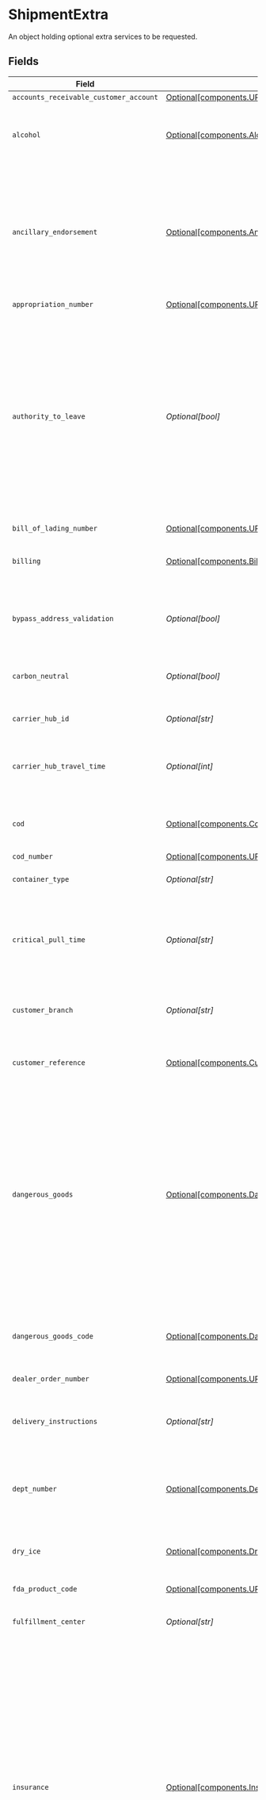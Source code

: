 # ShipmentExtra

An object holding optional extra services to be requested.


## Fields

| Field                                                                                                                                                                                                                                                                                                                                                                                                  | Type                                                                                                                                                                                                                                                                                                                                                                                                   | Required                                                                                                                                                                                                                                                                                                                                                                                               | Description                                                                                                                                                                                                                                                                                                                                                                                            |
| ------------------------------------------------------------------------------------------------------------------------------------------------------------------------------------------------------------------------------------------------------------------------------------------------------------------------------------------------------------------------------------------------------ | ------------------------------------------------------------------------------------------------------------------------------------------------------------------------------------------------------------------------------------------------------------------------------------------------------------------------------------------------------------------------------------------------------ | ------------------------------------------------------------------------------------------------------------------------------------------------------------------------------------------------------------------------------------------------------------------------------------------------------------------------------------------------------------------------------------------------------ | ------------------------------------------------------------------------------------------------------------------------------------------------------------------------------------------------------------------------------------------------------------------------------------------------------------------------------------------------------------------------------------------------------ |
| `accounts_receivable_customer_account`                                                                                                                                                                                                                                                                                                                                                                 | [Optional[components.UPSReferenceFields]](../../models/components/upsreferencefields.md)                                                                                                                                                                                                                                                                                                               | :heavy_minus_sign:                                                                                                                                                                                                                                                                                                                                                                                     | N/A                                                                                                                                                                                                                                                                                                                                                                                                    |
| `alcohol`                                                                                                                                                                                                                                                                                                                                                                                              | [Optional[components.Alcohol]](../../models/components/alcohol.md)                                                                                                                                                                                                                                                                                                                                     | :heavy_minus_sign:                                                                                                                                                                                                                                                                                                                                                                                     | Indicates that a shipment contains Alcohol (Fedex and UPS only).                                                                                                                                                                                                                                                                                                                                       |
| `ancillary_endorsement`                                                                                                                                                                                                                                                                                                                                                                                | [Optional[components.AncillaryEndorsement]](../../models/components/ancillaryendorsement.md)                                                                                                                                                                                                                                                                                                           | :heavy_minus_sign:                                                                                                                                                                                                                                                                                                                                                                                     | Specify an ancillary service endorsement to provide the USPS with instructions on how to handle undeliverable-as-addressed pieces (DHL eCommerce only).                                                                                                                                                                                                                                                |
| `appropriation_number`                                                                                                                                                                                                                                                                                                                                                                                 | [Optional[components.UPSReferenceFields]](../../models/components/upsreferencefields.md)                                                                                                                                                                                                                                                                                                               | :heavy_minus_sign:                                                                                                                                                                                                                                                                                                                                                                                     | N/A                                                                                                                                                                                                                                                                                                                                                                                                    |
| `authority_to_leave`                                                                                                                                                                                                                                                                                                                                                                                   | *Optional[bool]*                                                                                                                                                                                                                                                                                                                                                                                       | :heavy_minus_sign:                                                                                                                                                                                                                                                                                                                                                                                     | Request `true` to give carrier permission to leave the parcel in a safe place if no one answers the <br/>door (where supported). When set to `false`, if no one is available to receive the item, the parcel <br/>will not be left (*surcharges may be applicable).                                                                                                                                    |
| `bill_of_lading_number`                                                                                                                                                                                                                                                                                                                                                                                | [Optional[components.UPSReferenceFields]](../../models/components/upsreferencefields.md)                                                                                                                                                                                                                                                                                                               | :heavy_minus_sign:                                                                                                                                                                                                                                                                                                                                                                                     | N/A                                                                                                                                                                                                                                                                                                                                                                                                    |
| `billing`                                                                                                                                                                                                                                                                                                                                                                                              | [Optional[components.Billing]](../../models/components/billing.md)                                                                                                                                                                                                                                                                                                                                     | :heavy_minus_sign:                                                                                                                                                                                                                                                                                                                                                                                     | Specify billing details (UPS, FedEx, and DHL Germany only).                                                                                                                                                                                                                                                                                                                                            |
| `bypass_address_validation`                                                                                                                                                                                                                                                                                                                                                                            | *Optional[bool]*                                                                                                                                                                                                                                                                                                                                                                                       | :heavy_minus_sign:                                                                                                                                                                                                                                                                                                                                                                                     | Bypasses address validation (USPS, UPS, & LaserShip only).                                                                                                                                                                                                                                                                                                                                             |
| `carbon_neutral`                                                                                                                                                                                                                                                                                                                                                                                       | *Optional[bool]*                                                                                                                                                                                                                                                                                                                                                                                       | :heavy_minus_sign:                                                                                                                                                                                                                                                                                                                                                                                     | Request carbon offsets by passing true (UPS only).                                                                                                                                                                                                                                                                                                                                                     |
| `carrier_hub_id`                                                                                                                                                                                                                                                                                                                                                                                       | *Optional[str]*                                                                                                                                                                                                                                                                                                                                                                                        | :heavy_minus_sign:                                                                                                                                                                                                                                                                                                                                                                                     | Identifies the carrier injection site.                                                                                                                                                                                                                                                                                                                                                                 |
| `carrier_hub_travel_time`                                                                                                                                                                                                                                                                                                                                                                              | *Optional[int]*                                                                                                                                                                                                                                                                                                                                                                                        | :heavy_minus_sign:                                                                                                                                                                                                                                                                                                                                                                                     | Travel time in hours from fulfillment center to carrier injection site.                                                                                                                                                                                                                                                                                                                                |
| `cod`                                                                                                                                                                                                                                                                                                                                                                                                  | [Optional[components.Cod]](../../models/components/cod.md)                                                                                                                                                                                                                                                                                                                                             | :heavy_minus_sign:                                                                                                                                                                                                                                                                                                                                                                                     | Specify collection on delivery details (UPS only).                                                                                                                                                                                                                                                                                                                                                     |
| `cod_number`                                                                                                                                                                                                                                                                                                                                                                                           | [Optional[components.UPSReferenceFields]](../../models/components/upsreferencefields.md)                                                                                                                                                                                                                                                                                                               | :heavy_minus_sign:                                                                                                                                                                                                                                                                                                                                                                                     | N/A                                                                                                                                                                                                                                                                                                                                                                                                    |
| `container_type`                                                                                                                                                                                                                                                                                                                                                                                       | *Optional[str]*                                                                                                                                                                                                                                                                                                                                                                                        | :heavy_minus_sign:                                                                                                                                                                                                                                                                                                                                                                                     | Specify container type.                                                                                                                                                                                                                                                                                                                                                                                |
| `critical_pull_time`                                                                                                                                                                                                                                                                                                                                                                                   | *Optional[str]*                                                                                                                                                                                                                                                                                                                                                                                        | :heavy_minus_sign:                                                                                                                                                                                                                                                                                                                                                                                     | Carrier arrival time to pickup packages from the fulfillment center. <br/>UTC format: `%Y-%m-%dT%H:%M:%SZ`                                                                                                                                                                                                                                                                                             |
| `customer_branch`                                                                                                                                                                                                                                                                                                                                                                                      | *Optional[str]*                                                                                                                                                                                                                                                                                                                                                                                        | :heavy_minus_sign:                                                                                                                                                                                                                                                                                                                                                                                     | Specify customer branch (Lasership only).                                                                                                                                                                                                                                                                                                                                                              |
| `customer_reference`                                                                                                                                                                                                                                                                                                                                                                                   | [Optional[components.CustomerReference]](../../models/components/customerreference.md)                                                                                                                                                                                                                                                                                                                 | :heavy_minus_sign:                                                                                                                                                                                                                                                                                                                                                                                     | Specify the reference field on the label (FedEx and UPS only).                                                                                                                                                                                                                                                                                                                                         |
| `dangerous_goods`                                                                                                                                                                                                                                                                                                                                                                                      | [Optional[components.DangerousGoodsObject]](../../models/components/dangerousgoodsobject.md)                                                                                                                                                                                                                                                                                                           | :heavy_minus_sign:                                                                                                                                                                                                                                                                                                                                                                                     | Container for specifying the presence of dangerous materials. This is specific to USPS, and if any contents<br/>are provided, only certain USPS service levels will be eligible. For more information, see our<br/><a href="https://docs.goshippo.com/docs/shipments/hazmat/">guide on hazardous or dangerous materials shipping</a>.                                                                  |
| `dangerous_goods_code`                                                                                                                                                                                                                                                                                                                                                                                 | [Optional[components.DangerousGoodsCode]](../../models/components/dangerousgoodscode.md)                                                                                                                                                                                                                                                                                                               | :heavy_minus_sign:                                                                                                                                                                                                                                                                                                                                                                                     | Dangerous Goods Code (DHL eCommerce only). See <a href="https://api-legacy.dhlecs.com/docs/v2/appendix.html#dangerous-goods">Category Codes</a>                                                                                                                                                                                                                                                        |
| `dealer_order_number`                                                                                                                                                                                                                                                                                                                                                                                  | [Optional[components.UPSReferenceFields]](../../models/components/upsreferencefields.md)                                                                                                                                                                                                                                                                                                               | :heavy_minus_sign:                                                                                                                                                                                                                                                                                                                                                                                     | N/A                                                                                                                                                                                                                                                                                                                                                                                                    |
| `delivery_instructions`                                                                                                                                                                                                                                                                                                                                                                                | *Optional[str]*                                                                                                                                                                                                                                                                                                                                                                                        | :heavy_minus_sign:                                                                                                                                                                                                                                                                                                                                                                                     | Specify delivery instructions. Up to 500 characters. (FedEx and OnTrac only).                                                                                                                                                                                                                                                                                                                          |
| `dept_number`                                                                                                                                                                                                                                                                                                                                                                                          | [Optional[components.DepartmentNumber]](../../models/components/departmentnumber.md)                                                                                                                                                                                                                                                                                                                   | :heavy_minus_sign:                                                                                                                                                                                                                                                                                                                                                                                     | Specify the department number field on the label (FedEx and UPS only).                                                                                                                                                                                                                                                                                                                                 |
| `dry_ice`                                                                                                                                                                                                                                                                                                                                                                                              | [Optional[components.DryIce]](../../models/components/dryice.md)                                                                                                                                                                                                                                                                                                                                       | :heavy_minus_sign:                                                                                                                                                                                                                                                                                                                                                                                     | Specify that the package contains Dry Ice (FedEx, Veho, and UPS only).                                                                                                                                                                                                                                                                                                                                 |
| `fda_product_code`                                                                                                                                                                                                                                                                                                                                                                                     | [Optional[components.UPSReferenceFields]](../../models/components/upsreferencefields.md)                                                                                                                                                                                                                                                                                                               | :heavy_minus_sign:                                                                                                                                                                                                                                                                                                                                                                                     | N/A                                                                                                                                                                                                                                                                                                                                                                                                    |
| `fulfillment_center`                                                                                                                                                                                                                                                                                                                                                                                   | *Optional[str]*                                                                                                                                                                                                                                                                                                                                                                                        | :heavy_minus_sign:                                                                                                                                                                                                                                                                                                                                                                                     | The fulfilment center where the package originates from.                                                                                                                                                                                                                                                                                                                                               |
| `insurance`                                                                                                                                                                                                                                                                                                                                                                                            | [Optional[components.Insurance]](../../models/components/insurance.md)                                                                                                                                                                                                                                                                                                                                 | :heavy_minus_sign:                                                                                                                                                                                                                                                                                                                                                                                     | To add 3rd party insurance powered by <a href="https://docs.goshippo.com/docs/shipments/shippinginsurance/">XCover</a>, specify <br> `amount`, `content`, and `currency`. <br> Alternatively, you can choose carrier provided insurance by additionally specifying `provider` (UPS, FedEx and OnTrac only). <br><br> If you do not want to add insurance to you shipment, do not set these parameters. |
| `invoice_number`                                                                                                                                                                                                                                                                                                                                                                                       | [Optional[components.InvoiceNumber]](../../models/components/invoicenumber.md)                                                                                                                                                                                                                                                                                                                         | :heavy_minus_sign:                                                                                                                                                                                                                                                                                                                                                                                     | Specify the invoice number field on the label (FedEx and UPS only).                                                                                                                                                                                                                                                                                                                                    |
| `is_return`                                                                                                                                                                                                                                                                                                                                                                                            | *Optional[bool]*                                                                                                                                                                                                                                                                                                                                                                                       | :heavy_minus_sign:                                                                                                                                                                                                                                                                                                                                                                                     | This field specifies if it is a scan-based return shipment. See the <a href="https://docs.goshippo.com/docs/shipments/returns/">Create a return shipment</a> section for more details.                                                                                                                                                                                                                 |
| `lasership_attrs`                                                                                                                                                                                                                                                                                                                                                                                      | List[[components.ShipmentExtraLasershipAttributesEnum](../../models/components/shipmentextralasershipattributesenum.md)]                                                                                                                                                                                                                                                                               | :heavy_minus_sign:                                                                                                                                                                                                                                                                                                                                                                                     | Specify Lasership Attributes (Lasership only). Multiple options accepted.                                                                                                                                                                                                                                                                                                                              |
| `lasership_declared_value`                                                                                                                                                                                                                                                                                                                                                                             | *Optional[str]*                                                                                                                                                                                                                                                                                                                                                                                        | :heavy_minus_sign:                                                                                                                                                                                                                                                                                                                                                                                     | Declared value (Lasership only). Defaults to `50.00`.                                                                                                                                                                                                                                                                                                                                                  |
| `manifest_number`                                                                                                                                                                                                                                                                                                                                                                                      | [Optional[components.UPSReferenceFields]](../../models/components/upsreferencefields.md)                                                                                                                                                                                                                                                                                                               | :heavy_minus_sign:                                                                                                                                                                                                                                                                                                                                                                                     | N/A                                                                                                                                                                                                                                                                                                                                                                                                    |
| `model_number`                                                                                                                                                                                                                                                                                                                                                                                         | [Optional[components.UPSReferenceFields]](../../models/components/upsreferencefields.md)                                                                                                                                                                                                                                                                                                               | :heavy_minus_sign:                                                                                                                                                                                                                                                                                                                                                                                     | N/A                                                                                                                                                                                                                                                                                                                                                                                                    |
| `part_number`                                                                                                                                                                                                                                                                                                                                                                                          | [Optional[components.UPSReferenceFields]](../../models/components/upsreferencefields.md)                                                                                                                                                                                                                                                                                                               | :heavy_minus_sign:                                                                                                                                                                                                                                                                                                                                                                                     | N/A                                                                                                                                                                                                                                                                                                                                                                                                    |
| `po_number`                                                                                                                                                                                                                                                                                                                                                                                            | [Optional[components.PoNumber]](../../models/components/ponumber.md)                                                                                                                                                                                                                                                                                                                                   | :heavy_minus_sign:                                                                                                                                                                                                                                                                                                                                                                                     | Specify the PO number field on the label (FedEx and UPS only).                                                                                                                                                                                                                                                                                                                                         |
| `preferred_delivery_timeframe`                                                                                                                                                                                                                                                                                                                                                                         | [Optional[components.PreferredDeliveryTimeframe]](../../models/components/preferreddeliverytimeframe.md)                                                                                                                                                                                                                                                                                               | :heavy_minus_sign:                                                                                                                                                                                                                                                                                                                                                                                     | Required for DHL Germany Paket Sameday. Designates a desired timeframe for delivery. Format is `HHMMHHMM`                                                                                                                                                                                                                                                                                              |
| `premium`                                                                                                                                                                                                                                                                                                                                                                                              | *Optional[bool]*                                                                                                                                                                                                                                                                                                                                                                                       | :heavy_minus_sign:                                                                                                                                                                                                                                                                                                                                                                                     | Add premium service to a shipment (DHL Germany international shipments only).                                                                                                                                                                                                                                                                                                                          |
| `production_code`                                                                                                                                                                                                                                                                                                                                                                                      | [Optional[components.UPSReferenceFields]](../../models/components/upsreferencefields.md)                                                                                                                                                                                                                                                                                                               | :heavy_minus_sign:                                                                                                                                                                                                                                                                                                                                                                                     | N/A                                                                                                                                                                                                                                                                                                                                                                                                    |
| `purchase_request_number`                                                                                                                                                                                                                                                                                                                                                                              | [Optional[components.UPSReferenceFields]](../../models/components/upsreferencefields.md)                                                                                                                                                                                                                                                                                                               | :heavy_minus_sign:                                                                                                                                                                                                                                                                                                                                                                                     | N/A                                                                                                                                                                                                                                                                                                                                                                                                    |
| `qr_code_requested`                                                                                                                                                                                                                                                                                                                                                                                    | *Optional[bool]*                                                                                                                                                                                                                                                                                                                                                                                       | :heavy_minus_sign:                                                                                                                                                                                                                                                                                                                                                                                     | Request a QR code for a given transaction when creating a shipping label (USPS domestic and Evri UK only).                                                                                                                                                                                                                                                                                             |
| `reference_1`                                                                                                                                                                                                                                                                                                                                                                                          | *Optional[str]*                                                                                                                                                                                                                                                                                                                                                                                        | :heavy_minus_sign:                                                                                                                                                                                                                                                                                                                                                                                     | Optional text to be printed on the shipping label if supported by carrier. Up to 50 characters.                                                                                                                                                                                                                                                                                                        |
| `reference_2`                                                                                                                                                                                                                                                                                                                                                                                          | *Optional[str]*                                                                                                                                                                                                                                                                                                                                                                                        | :heavy_minus_sign:                                                                                                                                                                                                                                                                                                                                                                                     | Optional text to be printed on the shipping label if supported by carrier. Up to 50 characters. For DHL eCommerce, this field can be used for billing reference.                                                                                                                                                                                                                                       |
| `request_retail_rates`                                                                                                                                                                                                                                                                                                                                                                                 | *Optional[bool]*                                                                                                                                                                                                                                                                                                                                                                                       | :heavy_minus_sign:                                                                                                                                                                                                                                                                                                                                                                                     | Returns retail rates instead of account-based rates (UPS and FedEx only).                                                                                                                                                                                                                                                                                                                              |
| `return_service_type`                                                                                                                                                                                                                                                                                                                                                                                  | [Optional[components.ReturnServiceType]](../../models/components/returnservicetype.md)                                                                                                                                                                                                                                                                                                                 | :heavy_minus_sign:                                                                                                                                                                                                                                                                                                                                                                                     | Request additional return option for return shipments (UPS only).                                                                                                                                                                                                                                                                                                                                      |
| `rma_number`                                                                                                                                                                                                                                                                                                                                                                                           | [Optional[components.RmaNumber]](../../models/components/rmanumber.md)                                                                                                                                                                                                                                                                                                                                 | :heavy_minus_sign:                                                                                                                                                                                                                                                                                                                                                                                     | Specify the RMA number field on the label (FedEx and UPS only).                                                                                                                                                                                                                                                                                                                                        |
| `saturday_delivery`                                                                                                                                                                                                                                                                                                                                                                                    | *Optional[bool]*                                                                                                                                                                                                                                                                                                                                                                                       | :heavy_minus_sign:                                                                                                                                                                                                                                                                                                                                                                                     | Marks shipment as to be delivered on a Saturday.                                                                                                                                                                                                                                                                                                                                                       |
| `salesperson_number`                                                                                                                                                                                                                                                                                                                                                                                   | [Optional[components.UPSReferenceFields]](../../models/components/upsreferencefields.md)                                                                                                                                                                                                                                                                                                               | :heavy_minus_sign:                                                                                                                                                                                                                                                                                                                                                                                     | N/A                                                                                                                                                                                                                                                                                                                                                                                                    |
| `serial_number`                                                                                                                                                                                                                                                                                                                                                                                        | [Optional[components.UPSReferenceFields]](../../models/components/upsreferencefields.md)                                                                                                                                                                                                                                                                                                               | :heavy_minus_sign:                                                                                                                                                                                                                                                                                                                                                                                     | N/A                                                                                                                                                                                                                                                                                                                                                                                                    |
| `signature_confirmation`                                                                                                                                                                                                                                                                                                                                                                               | [Optional[components.SignatureConfirmation]](../../models/components/signatureconfirmation.md)                                                                                                                                                                                                                                                                                                         | :heavy_minus_sign:                                                                                                                                                                                                                                                                                                                                                                                     | Request standard or adult signature confirmation. You can alternatively request Certified Mail (USPS only) <br/>or Indirect signature (FedEx only) or Carrier Confirmation (Deutsche Post only).                                                                                                                                                                                                       |
| `store_number`                                                                                                                                                                                                                                                                                                                                                                                         | [Optional[components.UPSReferenceFields]](../../models/components/upsreferencefields.md)                                                                                                                                                                                                                                                                                                               | :heavy_minus_sign:                                                                                                                                                                                                                                                                                                                                                                                     | N/A                                                                                                                                                                                                                                                                                                                                                                                                    |
| `transaction_reference_number`                                                                                                                                                                                                                                                                                                                                                                         | [Optional[components.UPSReferenceFields]](../../models/components/upsreferencefields.md)                                                                                                                                                                                                                                                                                                               | :heavy_minus_sign:                                                                                                                                                                                                                                                                                                                                                                                     | N/A                                                                                                                                                                                                                                                                                                                                                                                                    |